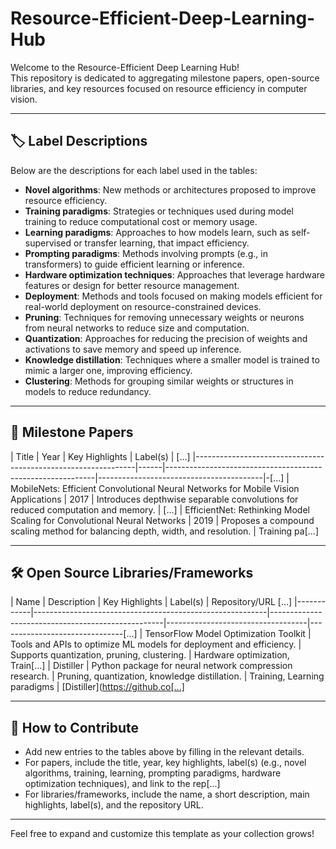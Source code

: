 # Resource-Efficient-Deep-Learning-Hub

Welcome to the Resource-Efficient Deep Learning Hub!  
This repository is dedicated to aggregating milestone papers, open-source libraries, and key resources focused on resource efficiency in computer vision.

---

## 🏷️ Label Descriptions

Below are the descriptions for each label used in the tables:

- **Novel algorithms**: New methods or architectures proposed to improve resource efficiency.
- **Training paradigms**: Strategies or techniques used during model training to reduce computational cost or memory usage.
- **Learning paradigms**: Approaches to how models learn, such as self-supervised or transfer learning, that impact efficiency.
- **Prompting paradigms**: Methods involving prompts (e.g., in transformers) to guide efficient learning or inference.
- **Hardware optimization techniques**: Approaches that leverage hardware features or design for better resource management.
- **Deployment**: Methods and tools focused on making models efficient for real-world deployment on resource-constrained devices.
- **Pruning**: Techniques for removing unnecessary weights or neurons from neural networks to reduce size and computation.
- **Quantization**: Approaches for reducing the precision of weights and activations to save memory and speed up inference.
- **Knowledge distillation**: Techniques where a smaller model is trained to mimic a larger one, improving efficiency.
- **Clustering**: Methods for grouping similar weights or structures in models to reduce redundancy.

---

## 📄 Milestone Papers

| Title                                                         | Year | Key Highlights                                             | Label(s)                                | [...]
|---------------------------------------------------------------|------|------------------------------------------------------------|-----------------------------------------|-[...]
| MobileNets: Efficient Convolutional Neural Networks for Mobile Vision Applications | 2017 | Introduces depthwise separable convolutions for reduced computation and memory. | [...]
| EfficientNet: Rethinking Model Scaling for Convolutional Neural Networks | 2019 | Proposes a compound scaling method for balancing depth, width, and resolution. | Training pa[...]

---

## 🛠️ Open Source Libraries/Frameworks

| Name       | Description                                              | Key Highlights                                    | Label(s)                          | Repository/URL                [...]
|------------|----------------------------------------------------------|---------------------------------------------------|-----------------------------------|-------------------------------[...]
| TensorFlow Model Optimization Toolkit | Tools and APIs to optimize ML models for deployment and efficiency. | Supports quantization, pruning, clustering.       | Hardware optimization, Train[...]
| Distiller  | Python package for neural network compression research.   | Pruning, quantization, knowledge distillation.    | Training, Learning paradigms      | [Distiller](https://github.co[...]

---

## 🚀 How to Contribute

- Add new entries to the tables above by filling in the relevant details.
- For papers, include the title, year, key highlights, label(s) (e.g., novel algorithms, training, learning, prompting paradigms, hardware optimization techniques), and link to the rep[...]
- For libraries/frameworks, include the name, a short description, main highlights, label(s), and the repository URL.

---

Feel free to expand and customize this template as your collection grows!
